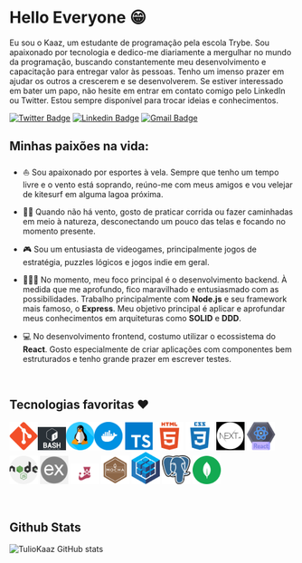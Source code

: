 # Hello Everyone 😁

Eu sou o Kaaz, um estudante de programação pela escola Trybe. Sou apaixonado por tecnologia e dedico-me diariamente a mergulhar no mundo da programação, buscando constantemente meu desenvolvimento e capacitação para entregar valor às pessoas. Tenho um imenso prazer em ajudar os outros a crescerem e se desenvolverem. Se estiver interessado em bater um papo, não hesite em entrar em contato comigo pelo LinkedIn ou Twitter. Estou sempre disponível para trocar ideias e conhecimentos.

[![Twitter Badge](https://img.shields.io/badge/-@KaazTuliao-00acee?style=flat-square&labelColor=00acee&logo=twitter&logoColor=white&link=https://twitter.com/KaazTuliao)](https://twitter.com/KaazTuliao)
[![Linkedin Badge](https://img.shields.io/badge/-Tulio%20Camargo-0e76a8?style=flat-square&logo=Linkedin&logoColor=white&link=https://www.linkedin.com/in/tulio-kaaz/)](https://www.linkedin.com/in/tulio-kaaz/) 
[![Gmail Badge](https://img.shields.io/badge/-tuliocaz.windcoast@gmail.com-d44638?style=flat-square&logo=Gmail&logoColor=white&link=mailto:tuliocaz.windcoast@gmail.com)](mailto:tuliocaz.windcoast@gmail.com)

## Minhas paixões na vida:

- ⛵ Sou apaixonado por esportes à vela. Sempre que tenho um tempo livre e o vento está soprando, reúno-me com meus amigos e vou velejar de kitesurf em alguma lagoa próxima.

- 🏃🏻 Quando não há vento, gosto de praticar corrida ou fazer caminhadas em meio à natureza, desconectando um pouco das telas e focando no momento presente.

- 🎮 Sou um entusiasta de videogames, principalmente jogos de estratégia, puzzles lógicos e jogos indie em geral.

- 👨🏻‍💻 No momento, meu foco principal é o desenvolvimento backend. À medida que me aprofundo, fico maravilhado e entusiasmado com as possibilidades. Trabalho principalmente com **Node.js** e seu framework mais famoso, o **Express**. Meu objetivo principal é aplicar e aprofundar meus conhecimentos em arquiteturas como **SOLID** e **DDD**.

- 💻 No desenvolvimento frontend, costumo utilizar o ecossistema do **React**. Gosto especialmente de criar aplicações com componentes bem estruturados e tenho grande prazer em escrever testes.
  
<br />

## Tecnologias favoritas ❤️

<img alt="Git" src="./images/git.svg" width=50><img alt="Bash" src="./images/bash-logo.jpg" width=50><img alt="Linux" src="./images/linux.png" width=50><img alt="Docker" src="./images/docker.png" width=50>
<img alt="Typescript" src="./images/typescript.svg" width=50>
<img alt="HTML" src="./images/html5.svg" width=50>
<img alt="CSS" src="./images/css3.svg" width=50>
<img alt="Next" src="./images/next.jpeg" width=50>
<img alt="React" src="./images/react.png" width=50>
<img alt="NodeJS" src="./images/nodejs.png" width=50>
<img alt="Express" src="./images/express.png" width=50>
<img alt="Jest" src="./images/jest.webp" width=50>
<img alt="Mocha" src="./images/mocha.png" width=50>
<img alt="Sequelize" src="./images/sequelize.com.png" width=50>
<img alt="PostgreSQL" src="./images/postgres.png" width=50>
<img alt="MongoDB" src="./images/mongo.svg" width=50>

<br />

## Github Stats

![TulioKaaz GitHub stats](https://github-readme-stats.vercel.app/api?username=TulioKaaz&show_icons=true&theme=tokyonight)
